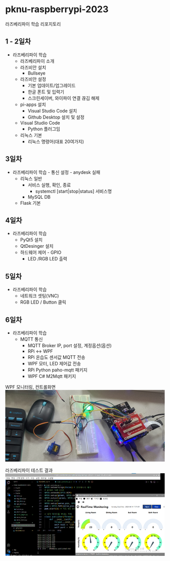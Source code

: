 # pknu-raspberrypi-2023
라즈베리파이 학습 리포지토리

## 1 - 2일차
- 라즈베리파이 학습
	- 라즈베리파이 소개
	- 라즈비안 설치
		- Bullseye
	- 라즈비안 설정
		- 기본 업데이트/업그레이드
		- 한글 폰트 및 입력기
		- 스크린세이버, 와이파이 연결 끊김 해제
	- pi-apps 설치
		- Visual Studio Code 설치
		- Github Desktop 설치 및 설정
	- Visual Studio Code
		- Python 플러그임
	- 리눅스 기본
		- 리눅스 명령어(대표 20여가지)
	
## 3일차
- 라즈베리파이 학습
		- 통신 설정
			- anydesk 실패
	- 리눅스 일반
		- 서비스 실행, 확인, 종료
			- systemctl [start|stop|status] 서비스명
		- MySQL DB
	- Flask 기본

## 4일차
- 라즈베리파이 학습
	- PyQt5 설치
	- QtDesinger 설치
	- 하드웨어 제어 - GPIO 
		- LED /RGB LED 출력

## 5일차
- 라즈베리파이 학습
	- 네트워크 셋팅(VNC)
	- RGB LED / Button 클릭

## 6일차
- 라즈베리파이 학습
	- MQTT 통신 
		- MQTT Broker IP, port 설정, 계정옵션(옵션)
		- RPi <-> WPF
		- RPi 온습도 센서값 MQTT 전송
		- WPF 모터, LED 제어값 전송
		- RPi Python paho-mqtt 패키지
		- WPF C# M2Mqtt 패키지

WPF 모니터링, 컨트롤화면
<img
src="https://raw.githubusercontent.com/ZZO-ZHO/pknu-raspberrypi-2023/main/images/raspberrypi01.jpg" width="700">


라즈베리파이 테스트 결과
<img
src="https://raw.githubusercontent.com/ZZO-ZHO/pknu-raspberrypi-2023/main/images/raspberrypi02.png" width="700">

